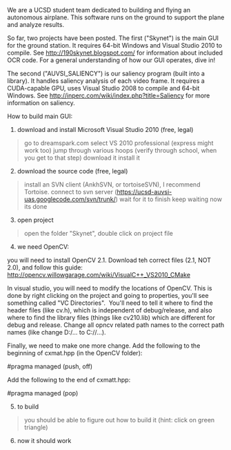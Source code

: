 We are a UCSD student team dedicated to building and flying an autonomous airplane. This software runs on the ground to support the plane and analyze results.

So far, two projects have been posted. The first ("Skynet") is the main GUI for the ground station. It requires 64-bit Windows and Visual Studio 2010 to compile. See http://190skynet.blogspot.com/ for information about included OCR code. For a general understanding of how our GUI operates, dive in!

The second ("AUVSI\_SALIENCY") is our saliency program (built into a library). It handles saliency analysis of each video frame. It requires a CUDA-capable GPU, uses Visual Studio 2008 to compile and 64-bit Windows. See http://inperc.com/wiki/index.php?title=Saliency for more information on saliency.

How to build main GUI:

1) download and install Microsoft Visual Studio 2010 (free, legal)
> go to dreamspark.com
> select VS 2010 professional (express might work too)
> jump through various hoops (verify through school, when you get to that step)
> download it
> install it

2) download the source code (free, legal)
> install an SVN client (AnkhSVN, or tortoiseSVN), I recommend Tortoise.
> connect to svn server (https://ucsd-auvsi-uas.googlecode.com/svn/trunk/)
> wait for it to finish
> keep waiting
> now its done

3) open project
> open the folder "Skynet",
> double click on project file

4) we need OpenCV:

you will need to install OpenCV 2.1. Download teh correct files (2.1, NOT 2.0), and follow  this guide: http://opencv.willowgarage.com/wiki/VisualC++_VS2010_CMake

In visual studio, you will need to modify the locations of OpenCV. This is done by right clicking on the project and going to properties, you'll see something called "VC Directories".  You'll need to tell it where to find the header files (like cv.h), which is independent of debug/release, and also where to find the library files (things like cv210.lib) which are different for debug and release. Change all opncv related path names to the correct path names (like change D:/... to C://...).

Finally, we need to make one more change. Add the following to the beginning of cxmat.hpp (in the OpenCV folder):

#pragma managed (push, off)

Add the following to the end of cxmatt.hpp:

#pragma managed (pop)



5) to build
> you should be able to figure out how to build it
> (hint: click on green triangle)

6) now it should work